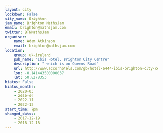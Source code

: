 ```yaml
---
layout: city                                           
lockdown: False
city_name: Brighton                                                               
jam_name: Brighton MathsJam
email: brighton@mathsjam.com
twitter: BTNMathsJam
organiser:
    name: Adam Atkinson
    email: brighton@mathsjam.com
location:
    group: uk-ireland
    pub_name: "Ibis Hotel, Brighton City Centre"
    description: " which is on Queens Road"
    url: http://www.accorhotels.com/gb/hotel-6444-ibis-brighton-city-centre/index.shtml
    lon: -0.141443500000037
    lat: 50.8278353
hiatus: False
hiatus_months:
    - 2020-03
    - 2020-04
    - 2022-11
    - 2022-12
start_time: 7pm
changed_dates: 
    - 2017-12-19
    - 2018-12-18
---
```

